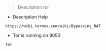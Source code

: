 
> Description tor

- Description Help

`https://wiki.termux.com/wiki/Bypassing_NAT`


- Tor is running on 9050

`tor`


